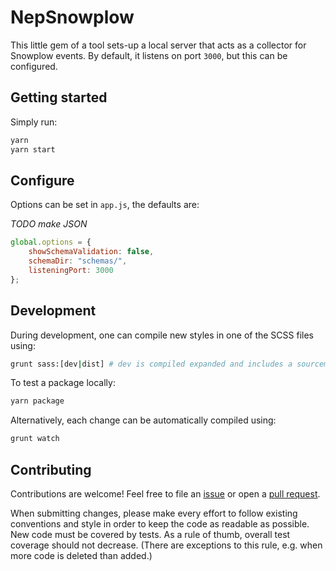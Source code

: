 # NepSnowplow

This little gem of a tool sets-up a local server that acts as a collector for Snowplow events. By default, it listens on port `3000`, but this can be configured.

## Getting started

Simply run:

```bash
yarn
yarn start
```

## Configure

Options can be set in `app.js`, the defaults are:

_TODO make JSON_

```javascript
global.options = {
    showSchemaValidation: false,
    schemaDir: "schemas/",
    listeningPort: 3000
};
```

## Development

During development, one can compile new styles in one of the SCSS files using:

```bash
grunt sass:[dev|dist] # dev is compiled expanded and includes a sourcemap, dist comiples to minified css
```

To test a package locally:

```bash
yarn package
```

Alternatively, each change can be automatically compiled using:

```bash
grunt watch
```

## Contributing

Contributions are welcome! Feel free to file an [issue](https://github.com/PicnicSupermarket/nepsnowplow/issues/new) or open a [pull request](https://github.com/PicnicSupermarket/nepsnowplow/compare).

When submitting changes, please make every effort to follow existing conventions and style in order to keep the code as readable as possible. New code must be covered by tests. As a rule of thumb, overall test coverage should not decrease. (There are exceptions to this rule, e.g. when more code is deleted than added.)
